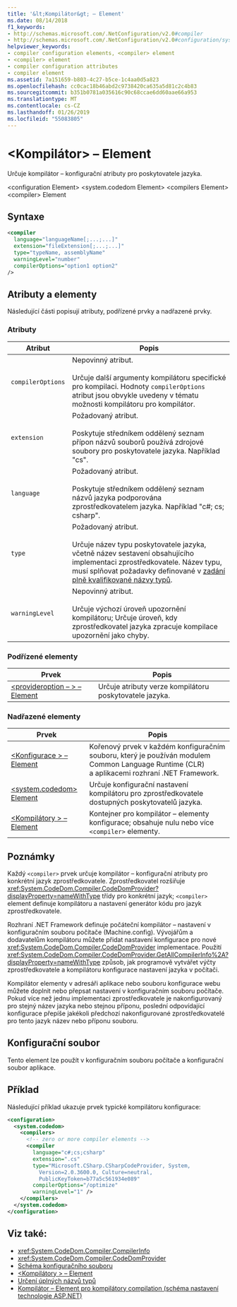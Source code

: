 ```yaml
---
title: '&lt;Kompilátor&gt; – Element'
ms.date: 08/14/2018
f1_keywords:
- http://schemas.microsoft.com/.NetConfiguration/v2.0#compiler
- http://schemas.microsoft.com/.NetConfiguration/v2.0#configuration/system.codedom/compilers/compiler
helpviewer_keywords:
- compiler configuration elements, <compiler> element
- <compiler> element
- compiler configuration attributes
- compiler element
ms.assetid: 7a151659-b803-4c27-b5ce-1c4aa0d5a823
ms.openlocfilehash: cc0cac18b46abd2c9738420ca635a5d81c2c4b83
ms.sourcegitcommit: b351b0781a035616c90c68ccae6dd60aae66a953
ms.translationtype: MT
ms.contentlocale: cs-CZ
ms.lasthandoff: 01/26/2019
ms.locfileid: "55083805"
---
```

# <a name="ltcompilergt-element"></a>&lt;Kompilátor&gt; – Element

Určuje kompilátor – konfigurační atributy pro poskytovatele jazyka.

\<configuration Element> \<system.codedom Element> \<compilers Element> \<compiler> Element

## <a name="syntax"></a>Syntaxe

```xml
<compiler
  language="languageName[;...;...]"
  extension="fileExtension[;...;...]"
  type="typeName, assemblyName"
  warningLevel="number"
  compilerOptions="option1 option2"
/>
```

## <a name="attributes-and-elements"></a>Atributy a elementy

Následující části popisují atributy, podřízené prvky a nadřazené prvky.

### <a name="attributes"></a>Atributy

|Atribut|Popis|
|---------------|-----------------|
|`compilerOptions`|Nepovinný atribut.<br /><br /> Určuje další argumenty kompilátoru specifické pro kompilaci. Hodnoty `compilerOptions` atribut jsou obvykle uvedeny v tématu možnosti kompilátoru pro kompilátor.|
|`extension`|Požadovaný atribut.<br /><br /> Poskytuje středníkem oddělený seznam přípon názvů souborů používá zdrojové soubory pro poskytovatele jazyka. Například "cs".|
|`language`|Požadovaný atribut.<br /><br /> Poskytuje středníkem oddělený seznam názvů jazyka podporována zprostředkovatelem jazyka. Například "c#; cs; csharp".|
|`type`|Požadovaný atribut.<br /><br /> Určuje název typu poskytovatele jazyka, včetně název sestavení obsahujícího implementaci zprostředkovatele. Název typu, musí splňovat požadavky definované v [zadání plně kvalifikované názvy typů](../../../../../docs/framework/reflection-and-codedom/specifying-fully-qualified-type-names.md).|
|`warningLevel`|Nepovinný atribut.<br /><br /> Určuje výchozí úroveň upozornění kompilátoru; Určuje úroveň, kdy zprostředkovatel jazyka zpracuje kompilace upozornění jako chyby.|

### <a name="child-elements"></a>Podřízené elementy

|Prvek|Popis|
|-------------|-----------------|
|[\<provideroption – > – Element](../../../../../docs/framework/configure-apps/file-schema/compiler/provideroption-element.md)|Určuje atributy verze kompilátoru poskytovatele jazyka.|

### <a name="parent-elements"></a>Nadřazené elementy

|Prvek|Popis|
|-------------|-----------------|
|[\<Konfigurace > – Element](../../../../../docs/framework/configure-apps/file-schema/configuration-element.md)|Kořenový prvek v každém konfiguračním souboru, který je používán modulem Common Language Runtime (CLR) a aplikacemi rozhraní .NET Framework.|
|[\<system.codedom> Element](../../../../../docs/framework/configure-apps/file-schema/compiler/system-codedom-element.md)|Určuje konfigurační nastavení kompilátoru pro zprostředkovatele dostupných poskytovatelů jazyka.|
|[\<Kompilátory > – Element](../../../../../docs/framework/configure-apps/file-schema/compiler/compilers-element.md)|Kontejner pro kompilátor – elementy konfigurace; obsahuje nulu nebo více `<compiler>` elementy.|

## <a name="remarks"></a>Poznámky

Každý `<compiler>` prvek určuje kompilátor – konfigurační atributy pro konkrétní jazyk zprostředkovatele. Zprostředkovatel rozšiřuje <xref:System.CodeDom.Compiler.CodeDomProvider?displayProperty=nameWithType> třídy pro konkrétní jazyk; `<compiler>` element definuje kompilátoru a nastavení generátor kódu pro jazyk zprostředkovatele.

Rozhraní .NET Framework definuje počáteční kompilátor – nastavení v konfiguračním souboru počítače (Machine.config). Vývojářům a dodavatelům kompilátoru můžete přidat nastavení konfigurace pro nové <xref:System.CodeDom.Compiler.CodeDomProvider> implementace. Použití <xref:System.CodeDom.Compiler.CodeDomProvider.GetAllCompilerInfo%2A?displayProperty=nameWithType> způsob, jak programově vytvářet výčty zprostředkovatele a kompilátoru konfigurace nastavení jazyka v počítači.

Kompilátor elementy v adresáři aplikace nebo souboru konfigurace webu můžete doplnit nebo přepsat nastavení v konfiguračním souboru počítače. Pokud více než jednu implementaci zprostředkovatele je nakonfigurovaný pro stejný název jazyka nebo stejnou příponu, poslední odpovídající konfigurace přepíše jakékoli předchozí nakonfigurované zprostředkovatelé pro tento jazyk název nebo příponu souboru.

## <a name="configuration-file"></a>Konfigurační soubor

Tento element lze použít v konfiguračním souboru počítače a konfigurační soubor aplikace.

## <a name="example"></a>Příklad

Následující příklad ukazuje prvek typické kompilátoru konfigurace:

```xml
<configuration>
  <system.codedom>
    <compilers>
      <!-- zero or more compiler elements -->
      <compiler
        language="c#;cs;csharp"
        extension=".cs"
        type="Microsoft.CSharp.CSharpCodeProvider, System,
          Version=2.0.3600.0, Culture=neutral,
          PublicKeyToken=b77a5c561934e089"
        compilerOptions="/optimize"
        warningLevel="1" />
    </compilers>
  </system.codedom>
</configuration>
```

## <a name="see-also"></a>Viz také:

- <xref:System.CodeDom.Compiler.CompilerInfo>
- <xref:System.CodeDom.Compiler.CodeDomProvider>
- [Schéma konfiguračního souboru](../../../../../docs/framework/configure-apps/file-schema/index.md)
- [\<Kompilátory > – Element](../../../../../docs/framework/configure-apps/file-schema/compiler/compilers-element.md)
- [Určení úplných názvů typů](../../../../../docs/framework/reflection-and-codedom/specifying-fully-qualified-type-names.md)
- [Kompilátor – Element pro kompilátory compilation (schéma nastavení technologie ASP.NET)](https://msdn.microsoft.com/library/f7d6b078-5d42-4134-b3f7-62e1aba1df1e(v=vs.100))

